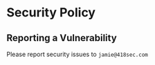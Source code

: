 # Security Policy

## Reporting a Vulnerability

Please report security issues to `jamie@418sec.com`
